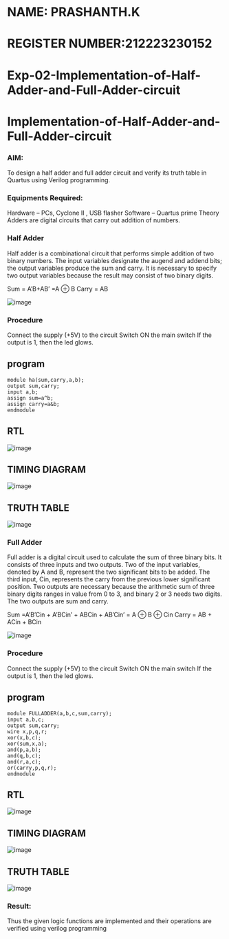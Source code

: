 # NAME: PRASHANTH.K
# REGISTER NUMBER:212223230152

# Exp-02-Implementation-of-Half-Adder-and-Full-Adder-circuit

# Implementation-of-Half-Adder-and-Full-Adder-circuit
### AIM:
To design a half adder and full adder circuit and verify its truth table in Quartus using Verilog programming.

### Equipments Required:
Hardware – PCs, Cyclone II , USB flasher
Software – Quartus prime
Theory
Adders are digital circuits that carry out addition of numbers.

### Half Adder
Half adder is a combinational circuit that performs simple addition of two binary numbers. The input variables designate the augend and addend bits; the output variables produce the sum and carry. It is necessary to specify two output variables because the result may consist of two binary digits.

Sum = A’B+AB’ =A ⊕ B Carry = AB

![image](https://user-images.githubusercontent.com/36288975/163552156-a13e5a56-c638-4110-97d9-8896907c8d25.png) 

### Procedure

Connect the supply (+5V) to the circuit
Switch ON the main switch
If the output is 1, then the led glows.

## program
```
module ha(sum,carry,a,b);
output sum,carry;
input a,b;
assign sum=a^b;
assign carry=a&b;
endmodule
```

## RTL 

![image](https://github.com/kannan-nagaraju/Exp-02-Implementation-of-Half-Adder-and-Full-Adder-circuit/assets/145742755/bd2e465c-08ca-4140-ba6a-6e0a0433fbda)

## TIMING DIAGRAM

![image](https://github.com/kannan-nagaraju/Exp-02-Implementation-of-Half-Adder-and-Full-Adder-circuit/assets/145742755/fd600a31-f7dc-43c0-88e1-8ab62e68999d)

## TRUTH TABLE


![image](https://github.com/kannan-nagaraju/Exp-02-Implementation-of-Half-Adder-and-Full-Adder-circuit/assets/145742755/4d8f96d2-dbfc-4659-af27-0e31db87a8e2)




### Full Adder
Full adder is a digital circuit used to calculate the sum of three binary bits. It consists of three inputs and two outputs. Two of the input variables, denoted by A and B, represent the two significant bits to be added. The third input, Cin, represents the carry from the previous lower significant position. Two outputs are necessary because the arithmetic sum of three binary digits ranges in value from 0 to 3, and binary 2 or 3 needs two digits. The two outputs are sum and carry.

Sum =A’B’Cin + A’BCin’ + ABCin + AB’Cin’ = A ⊕ B ⊕ Cin Carry = AB + ACin + BCin

![image](https://user-images.githubusercontent.com/36288975/163552057-b3547877-6d07-45b4-b7e0-bcfebfad9e1d.png)

### Procedure

Connect the supply (+5V) to the circuit
Switch ON the main switch
If the output is 1, then the led glows.

## program
```
module FULLADDER(a,b,c,sum,carry);
input a,b,c;
output sum,carry;
wire x,p,q,r;
xor(x,b,c);
xor(sum,x,a);
and(p,a,b);
and(q,b,c);
and(r,a,c);
or(carry,p,q,r);
endmodule
```
## RTL
![image](https://github.com/kannan-nagaraju/Exp-02-Implementation-of-Half-Adder-and-Full-Adder-circuit/assets/145742755/b34705cc-8d48-43be-8d83-e394f3346a2c)

## TIMING DIAGRAM
![image](https://github.com/kannan-nagaraju/Exp-02-Implementation-of-Half-Adder-and-Full-Adder-circuit/assets/145742755/a34b09ca-9646-47e5-834d-e9e603964b07)

## TRUTH TABLE
![image](https://github.com/kannan-nagaraju/Exp-02-Implementation-of-Half-Adder-and-Full-Adder-circuit/assets/145742755/290a19aa-5b07-4008-8f1a-9ee8ee18d58a)


### Result:
Thus the given logic functions are implemented and their operations are verified using verilog programming
